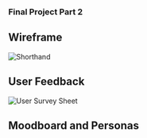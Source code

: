 ### Final Project Part 2

## Wireframe
![Shorthand](https://preview.shorthand.com/85s7Aany1XBrZRAy)

## User Feedback
![User Survey Sheet](https://docs.google.com/spreadsheets/d/1gIhAS8baioCKnUe7VfPoy3H53U98FhEFep2bLIj5MW0/edit?usp=sharing)

## Moodboard and Personas
